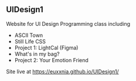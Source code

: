 ## UIDesign1

Website for UI Design Programming class
including
- ASCII Town
- Still Life CSS
- Project 1: LightCal (Figma)
- What's in my bag?
- Project 2: Your Emotion Friend

Site live at https://euxxnia.github.io/UIDesign1/

